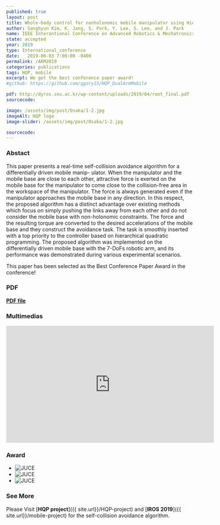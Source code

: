 ```yaml
---
published: true
layout: post
title: Whole-body control for nonholonomic mobile manipulator using Hierarchical Quadratic Programming and Continuous Task Tranasition
author: Sanghyun Kim, K. Jang, S. Park, Y. Lee, S. Lee, and J. Park
name: IEEE Interantional Conference on Advanced Robotics & Mechatronics
state: accepted
year: 2019
type: International_conference
date:   2019-06-03 7:00:00 -0400
permalink: /ARM2019
categories: publications
tags: HQP, mobile
excerpt: We got the best conference paper award!
#github: https://github.com/ggory15/HQP_DualArmMobile

pdf: http://dyros.snu.ac.kr/wp-content/uploads/2019/04/root_final.pdf
sourcecode: 

image: /assets/img/post/Osaka/1-2.jpg
imageAlt: HQP logo
image-slider: /assets/img/post/Osaka/1-2.jpg

sourcecode: 
---
```


### Abstact 
This paper presents a real-time self-collision
avoidance algorithm for a differentially driven mobile manip-
ulator. When the manipulator and the mobile base are close
to each other, attractive force is exerted on the mobile base
for the manipulator to come close to the collision-free area
in the workspace of the manipulator. The force is always
generated even if the manipulator approaches the mobile base
in any direction. In this respect, the proposed algorithm has a
distinct advantage over existing methods which focus on simply
pushing the links away from each other and do not consider
the mobile base with non-holonomic constraints. The force and
the resulting torque are converted to the desired accelerations
of the mobile base and they construct the avoidance task. The
task is smoothly inserted with a top priority to the controller
based on hierarchical quadratic programming. The proposed
algorithm was implemented on the differentially driven mobile
base with the 7-DoFs robotic arm, and its performance was
demonstrated during various experimental scenarios.

This paper has been selected as the Best Conference Paper Award in the conference!

<!-- <div class="row projects-display">
    <div class="flexslider">
        <ul class="slides">
	  			<li>
					<div class="images">
						<img alt="JUCE" src="{{ site.url }}/assets/img/post-images/slider-images/ICARM.png">
					</div>
        		</li>
				</ul>
    </div>
</div> -->

### PDF 
[**PDF file**](http://dyros.snu.ac.kr/wp-content/uploads/2019/04/root_final.pdf)

### Multimedias
<div class="row projects-display">
    <div class="twelve columns images">
        <div class="video-container">
            <iframe width="560" height="315" src="https://www.youtube.com/embed/FyiSZ1lomSs" frameborder="0" allowfullscreen></iframe>
        </div>
    </div>
</div>


### Award
<div class="row projects-display">
    <div class="flexslider">
        <ul class="slides">
                <li>
                    <div class="images">
                        <img alt="JUCE" src="{{ site.url }}/assets/img/post-images/slider-images/ICARM.png">
                    </div>   
                </li>
				<li>  
					<div class="images">
						<img alt="JUCE" src="{{ site.url }}/assets/img/post/Osaka/1-2.jpg">
					</div>
				</li>
								<li>  
					<div class="images">
						<img alt="JUCE" src="{{ site.url }}/assets/img/post/Osaka/1-3.jpg">
					</div>
				</li>  
				</ul>
    </div>
</div>


### See More
Please Visit [**HQP project**]({{ site.url}}/HQP-project) and [**IROS 2019**]({{ site.url}}/mobile-project) for the self-collision avoidance algorithm.

 